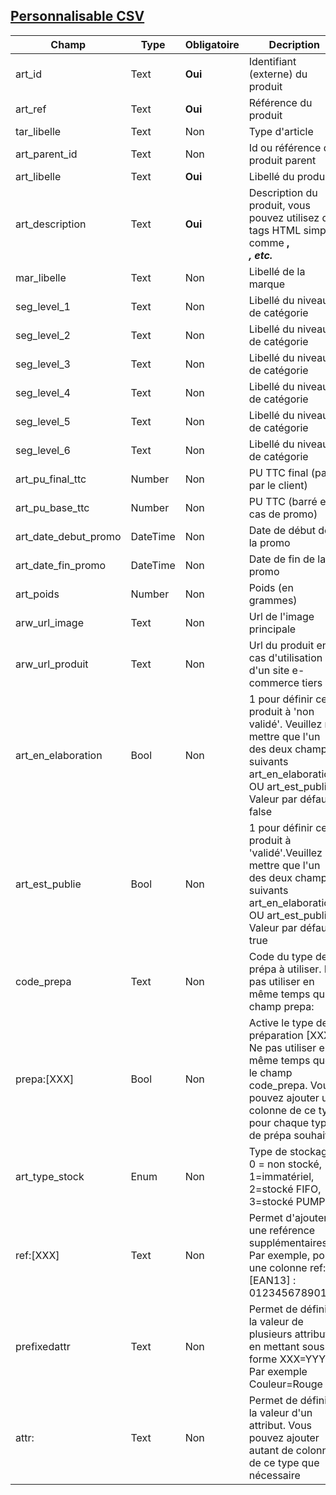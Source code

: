 ## [Personnalisable CSV](#tab/tab-csv)

|Champ|Type|Obligatoire|Decription|
|---|---|---|---|
|art_id|Text|**Oui**|Identifiant (externe) du produit|
|art_ref|Text|**Oui**|Référence du produit|
|tar_libelle|Text|Non|Type d'article|
|art_parent_id|Text|Non|Id ou référence du produit parent|
|art_libelle|Text|**Oui**|Libellé du produit|
|art_description|Text|**Oui**|Description du produit, vous pouvez utilisez des tags HTML simples comme <b>, <br /> <em>, etc.|
|mar_libelle|Text|Non|Libellé de la marque|
|seg_level_1|Text|Non|Libellé du niveau 1 de catégorie|
|seg_level_2|Text|Non|Libellé du niveau 2 de catégorie|
|seg_level_3|Text|Non|Libellé du niveau 3 de catégorie|
|seg_level_4|Text|Non|Libellé du niveau 4 de catégorie|
|seg_level_5|Text|Non|Libellé du niveau 5 de catégorie|
|seg_level_6|Text|Non|Libellé du niveau 6 de catégorie|
|art_pu_final_ttc|Number|Non|PU TTC final (payé par le client)|
|art_pu_base_ttc|Number|Non|PU TTC (barré en cas de promo)|
|art_date_debut_promo|DateTime|Non|Date de début de la promo|
|art_date_fin_promo|DateTime|Non|Date de fin de la promo|
|art_poids|Number|Non|Poids (en grammes)|
|arw_url_image|Text|Non|Url de l'image principale|
|arw_url_produit|Text|Non|Url du produit en cas d'utilisation d'un site e-commerce tiers|
|art_en_elaboration|Bool|Non|1 pour définir ce produit à 'non validé'. Veuillez ne mettre que l'un des deux champs suivants art_en_elaboration OU art_est_publie. Valeur par défaut : false|
|art_est_publie|Bool|Non|1 pour définir ce produit à 'validé'.Veuillez ne mettre que l'un des deux champs suivants art_en_elaboration OU art_est_publie. Valeur par défaut : true|
|code_prepa|Text|Non|Code du type de prépa à utiliser. Ne pas utiliser en même temps qu'un champ prepa:|
|prepa:[XXX]|Bool|Non|Active le type de préparation [XXX]. Ne pas utiliser en même temps que le champ code_prepa. Vous pouvez ajouter une colonne de ce type pour chaque type de prépa souhaité|
|art_type_stock|Enum|Non|Type de stockage : 0 = non stocké, 1=immatériel, 2=stocké FIFO, 3=stocké PUMP|
|ref:[XXX]|Text|Non|Permet d'ajouter une reférence supplémentaires. Par exemple, pour une colonne ref:[EAN13] : 01234567890123|
|prefixedattr|Text|Non|Permet de définir la valeur de plusieurs attributs, en mettant sous la forme XXX=YYY. Par exemple Couleur=Rouge|
|attr:|Text|Non|Permet de définir la valeur d'un attribut. Vous pouvez ajouter autant de colonnes de ce type que nécessaire|
